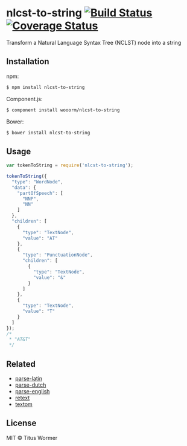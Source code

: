 # nlcst-to-string [![Build Status](https://img.shields.io/travis/wooorm/nlcst-to-string.svg)](https://travis-ci.org/wooorm/nlcst-to-string) [![Coverage Status](https://img.shields.io/coveralls/wooorm/nlcst-to-string.svg)](https://coveralls.io/r/wooorm/nlcst-to-string?branch=master)

Transform a Natural Language Syntax Tree (NCLST) node into a string

## Installation

npm:
```sh
$ npm install nlcst-to-string
```

Component.js:
```sh
$ component install wooorm/nlcst-to-string
```

Bower:
```sh
$ bower install nlcst-to-string
```

## Usage

````js
var tokenToString = require('nlcst-to-string');

tokenToString({
  "type": "WordNode",
  "data": {
    "partOfSpeech": [
      "NNP",
      "NN"
    ]
  },
  "children": [
    {
      "type": "TextNode",
      "value": "AT"
    },
    {
      "type": "PunctuationNode",
      "children": [
        {
          "type": "TextNode",
          "value": "&"
        }
      ]
    },
    {
      "type": "TextNode",
      "value": "T"
    }
  ]
});
/*
 * "AT&T"
 */
````

## Related

- [parse-latin](https://github.com/wooorm/parse-latin)
- [parse-dutch](https://github.com/wooorm/parse-dutch)
- [parse-english](https://github.com/wooorm/parse-english)
- [retext](https://github.com/wooorm/retext)
- [textom](https://github.com/wooorm/textom)

## License

MIT © Titus Wormer
